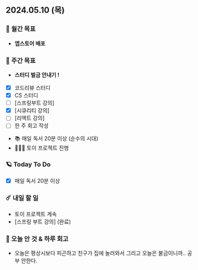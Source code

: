 ## 2024.05.10 (목)

### 🚀 월간 목표

- **앱스토어 배포**
  <br/>

### 💫 주간 목표

- **스터디 벌금 안내기 !**
- [x] 코드리뷰 스터디
- [x] CS 스터디
- [ ] [스프링부트 강의]
- [x] [시큐리티 강의]
- [ ] [리액트 강의]
- [ ] 한 주 회고 작성
- 📚 매일 독서 20분 이상 (순수의 시대)
- 🦹🏻‍♀️ 토이 프로젝트 진행
  <br/>

### 🪐 Today To Do

- [x] 매일 독서 20분 이상
  <br/>

### ☄️ 내일 할 일

- 토이 프로젝트 계속
- [스프링 부트 강의] (완료)
  <br/>

### 👾 오늘 안 것 & 하루 회고

- 오늘은 평상시보다 피곤하고 친구가 집에 놀러와서 그리고 오늘은 불금이니까.. 공부 안한다.